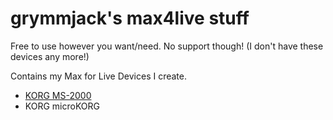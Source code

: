 # grymmjack's max4live stuff

Free to use however you want/need. No support though! (I don't have these devices any more!)

Contains my Max for Live Devices I create.

- [KORG MS-2000](https://github.com/grymmjack/max4live/tree/main/MS-2000)
- KORG microKORG
